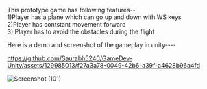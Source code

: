 This prototype game has following features--   
1)Player has a plane which can go up and down with WS keys   
2)Player has contstant movement forward   
3) Player has to avoid the obstacles during the flight    
 
Here is a demo and screenshot of the gameplay in unity----    



https://github.com/Saurabh5240/GameDev-Unity/assets/129985013/f27a3a78-0049-42b6-a39f-a4628b96a4fd   

![Screenshot (101)](https://github.com/Saurabh5240/GameDev-Unity/assets/129985013/39dd637e-f406-4798-9e80-39a353d1c6b8)







